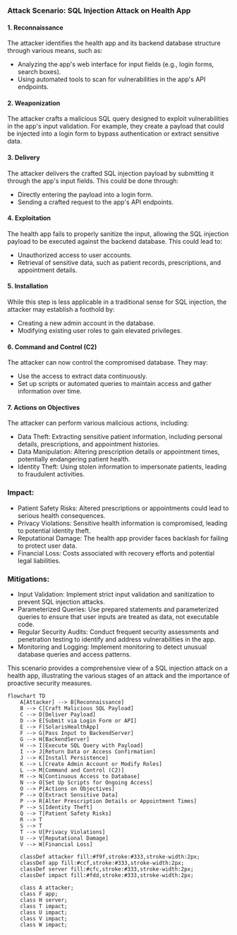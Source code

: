 ### Attack Scenario: SQL Injection Attack on Health App

#### 1\. Reconnaissance

The attacker identifies the health app and its backend database structure through various means, such as:

-   Analyzing the app's web interface for input fields (e.g., login forms, search boxes).
-   Using automated tools to scan for vulnerabilities in the app's API endpoints.

#### 2\. Weaponization

The attacker crafts a malicious SQL query designed to exploit vulnerabilities in the app's input validation. For example, they create a payload that could be injected into a login form to bypass authentication or extract sensitive data.

#### 3\. Delivery

The attacker delivers the crafted SQL injection payload by submitting it through the app's input fields. This could be done through:

-   Directly entering the payload into a login form.
-   Sending a crafted request to the app's API endpoints.

#### 4\. Exploitation

The health app fails to properly sanitize the input, allowing the SQL injection payload to be executed against the backend database. This could lead to:

-   Unauthorized access to user accounts.
-   Retrieval of sensitive data, such as patient records, prescriptions, and appointment details.

#### 5\. Installation

While this step is less applicable in a traditional sense for SQL injection, the attacker may establish a foothold by:

-   Creating a new admin account in the database.
-   Modifying existing user roles to gain elevated privileges.

#### 6\. Command and Control (C2)

The attacker can now control the compromised database. They may:

-   Use the access to extract data continuously.
-   Set up scripts or automated queries to maintain access and gather information over time.

#### 7\. Actions on Objectives

The attacker can perform various malicious actions, including:

-   Data Theft: Extracting sensitive patient information, including personal details, prescriptions, and appointment histories.
-   Data Manipulation: Altering prescription details or appointment times, potentially endangering patient health.
-   Identity Theft: Using stolen information to impersonate patients, leading to fraudulent activities.

### Impact:

-   Patient Safety Risks: Altered prescriptions or appointments could lead to serious health consequences.
-   Privacy Violations: Sensitive health information is compromised, leading to potential identity theft.
-   Reputational Damage: The health app provider faces backlash for failing to protect user data.
-   Financial Loss: Costs associated with recovery efforts and potential legal liabilities.

### Mitigations:

-   Input Validation: Implement strict input validation and sanitization to prevent SQL injection attacks.
-   Parameterized Queries: Use prepared statements and parameterized queries to ensure that user inputs are treated as data, not executable code.
-   Regular Security Audits: Conduct frequent security assessments and penetration testing to identify and address vulnerabilities in the app.
-   Monitoring and Logging: Implement monitoring to detect unusual database queries and access patterns.

This scenario provides a comprehensive view of a SQL injection attack on a health app, illustrating the various stages of an attack and the importance of proactive security measures.  

```mermaid
flowchart TD
    A[Attacker] --> B[Reconnaissance]
    B --> C[Craft Malicious SQL Payload]
    C --> D[Deliver Payload]
    D --> E[Submit via Login Form or API]
    E --> F[SolarisHealthApp]
    F --> G[Pass Input to BackendServer]
    G --> H[BackendServer]
    H --> I[Execute SQL Query with Payload]
    I --> J[Return Data or Access Confirmation]
    J --> K[Install Persistence]
    K --> L[Create Admin Account or Modify Roles]
    L --> M[Command and Control (C2)]
    M --> N[Continuous Access to Database]
    N --> O[Set Up Scripts for Ongoing Access]
    O --> P[Actions on Objectives]
    P --> Q[Extract Sensitive Data]
    P --> R[Alter Prescription Details or Appointment Times]
    P --> S[Identity Theft]
    Q --> T[Patient Safety Risks]
    R --> T
    S --> T
    T --> U[Privacy Violations]
    U --> V[Reputational Damage]
    V --> W[Financial Loss]

    classDef attacker fill:#f9f,stroke:#333,stroke-width:2px;
    classDef app fill:#ccf,stroke:#333,stroke-width:2px;
    classDef server fill:#cfc,stroke:#333,stroke-width:2px;
    classDef impact fill:#fdd,stroke:#333,stroke-width:2px;

    class A attacker;
    class F app;
    class H server;
    class T impact;
    class U impact;
    class V impact;
    class W impact;
